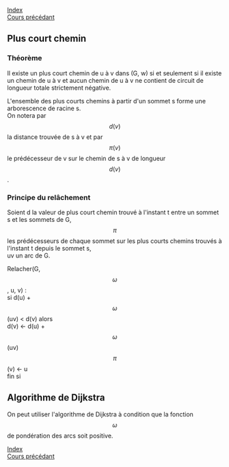 <script type="text/javascript" src="https://cdnjs.cloudflare.com/ajax/libs/mathjax/2.7.7/latest.js?config=TeX-MML-AM_CHTML"></script>  
<link rel="stylesheet" type="text/css" href="https://tikzjax.com/v1/fonts.css">  
<script src="https://tikzjax.com/v1/tikzjax.js"></script>

[Index](./index.md)  
[Cours précédant](./cours_4.md)

## Plus court chemin

### Théorème

Il existe un plus court chemin de u à v dans (G, w) si et seulement si il existe un chemin de u à v et aucun chemin de u à v ne contient de circuit de longueur totale strictement négative.

L'ensemble des plus courts chemins à partir d'un sommet s forme une arborescence de racine s.  
On notera par $$d(v)$$ la distance trouvée de s à v et par $$\pi (v)$$ le prédécesseur de v sur le chemin de s à v de longueur $$d(v)$$.

### Principe du relâchement

Soient d la valeur de plus court chemin trouvé à l'instant t entre un sommet s et les sommets de G,  
$$\pi$$ les prédécesseurs de chaque sommet sur les plus courts chemins trouvés à l'instant t depuis le sommet s,  
uv un arc de G.  

Relacher(G, $$\omega$$, u, v) :  
si d(u) + $$\omega$$(uv) < d(v) alors  
	d(v) <- d(u) + $$\omega$$(uv)  
	$$\pi$$(v) <- u  
fin si

## Algorithme de Dijkstra

On peut utiliser l'algorithme de Dijkstra à condition que la fonction $$\omega$$ de pondération des arcs soit positive.












[Index](./index.md)  
[Cours précédant](./cours_4.md)
